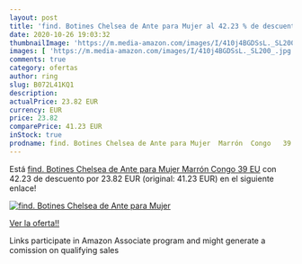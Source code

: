 ```yaml
---
layout: post
title: 'find. Botines Chelsea de Ante para Mujer al 42.23 % de descuento'
date: 2020-10-26 19:03:32
thumbnailImage: 'https://m.media-amazon.com/images/I/410j4BGDSsL._SL200_.jpg'
images: [ 'https://m.media-amazon.com/images/I/410j4BGDSsL._SL200_.jpg' ]
comments: true
category: ofertas
author: ring
slug: B072L41KQ1
description:
actualPrice: 23.82 EUR
currency: EUR
price: 23.82
comparePrice: 41.23 EUR
inStock: true
prodname: find. Botines Chelsea de Ante para Mujer  Marrón  Congo   39 EU
---
```


Está [find. Botines Chelsea de Ante para Mujer  Marrón  Congo   39 EU](https://www.amazon.es/dp/B072L41KQ1/?tag=tolees-21) con 42.23 de descuento por 23.82 EUR (original: 41.23 EUR) en el siguiente enlace!

[![find. Botines Chelsea de Ante para Mujer](https://m.media-amazon.com/images/I/410j4BGDSsL._SL200_.jpg)](https://www.amazon.es/dp/B072L41KQ1/?tag=tolees-21)

[Ver la oferta!!](https://www.amazon.es/dp/B072L41KQ1/?tag=tolees-21)

Links participate in Amazon Associate program and might generate a comission on qualifying sales


